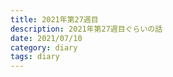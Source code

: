 ```yaml
---
title: 2021年第27週目
description: 2021年第27週目ぐらいの話
date: 2021/07/10
category: diary
tags: diary
---
```


